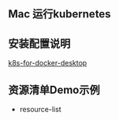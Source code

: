 Mac 运行kubernetes
---


## 安装配置说明
[k8s-for-docker-desktop](https://github.com/AliyunContainerService/k8s-for-docker-desktop
)

## 资源清单Demo示例
- resource-list
